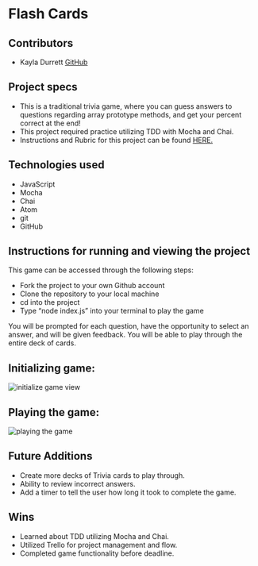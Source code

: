 # Flash Cards

## Contributors 

  - Kayla Durrett [GitHub](https://github.com/krdurrett)
  
## Project specs

  - This is a traditional trivia game, where you can guess answers to questions regarding array prototype methods, and get your percent correct at the end!
  - This project required practice utilizing TDD with Mocha and Chai. 
  - Instructions and Rubric for this project can be found [HERE.](https://frontend.turing.edu/projects/flash-cards.html)

## Technologies used

  - JavaScript
  - Mocha
  - Chai 
  - Atom
  - git
  - GitHub

## Instructions for running and viewing the project

  This game can be accessed through the following steps:

   - Fork the project to your own Github account
   - Clone the repository to your local machine
   - cd into the project
   - Type “node index.js” into your terminal to play the game
  
   You will be prompted for each question, have the opportunity to select an answer, and will be given feedback. You will be able to play through the entire deck    of cards.
  
## Initializing game:

![initialize game view](https://media.giphy.com/media/6ptMxoVebR1KiYKd0F/giphy.gif)

## Playing the game:

![playing the game](https://media.giphy.com/media/BVJH1jaav81D99vCbm/giphy.gif)


## Future Additions

 - Create more decks of Trivia cards to play through.
 - Ability to review incorrect answers.
 - Add a timer to tell the user how long it took to complete the game.

## Wins 

- Learned about TDD utilizing Mocha and Chai.
- Utilized Trello for project management and flow.
- Completed game functionality before deadline.
